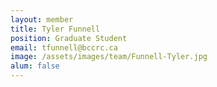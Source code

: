 ```yaml
---
layout: member
title: Tyler Funnell
position: Graduate Student
email: tfunnell@bccrc.ca
image: /assets/images/team/Funnell-Tyler.jpg
alum: false
---
```

